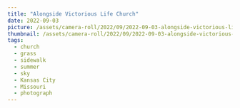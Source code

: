 ```yaml
---
title: "Alongside Victorious Life Church"
date: 2022-09-03
picture: /assets/camera-roll/2022/09/2022-09-03-alongside-victorious-life-church/20220903_174016326_iOS.jpg
thumbnail: /assets/camera-roll/2022/09/2022-09-03-alongside-victorious-life-church/20220903_174016326_iOS-thumbnail.jpg
tags:
  - church
  - grass
  - sidewalk
  - summer
  - sky
  - Kansas City
  - Missouri
  - photograph
---
```

